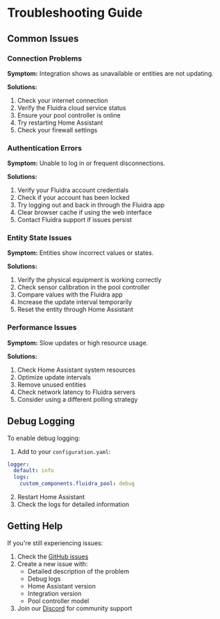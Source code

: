 # Troubleshooting Guide

## Common Issues

### Connection Problems

**Symptom:** Integration shows as unavailable or entities are not updating.

**Solutions:**
1. Check your internet connection
2. Verify the Fluidra cloud service status
3. Ensure your pool controller is online
4. Try restarting Home Assistant
5. Check your firewall settings

### Authentication Errors

**Symptom:** Unable to log in or frequent disconnections.

**Solutions:**
1. Verify your Fluidra account credentials
2. Check if your account has been locked
3. Try logging out and back in through the Fluidra app
4. Clear browser cache if using the web interface
5. Contact Fluidra support if issues persist

### Entity State Issues

**Symptom:** Entities show incorrect values or states.

**Solutions:**
1. Verify the physical equipment is working correctly
2. Check sensor calibration in the pool controller
3. Compare values with the Fluidra app
4. Increase the update interval temporarily
5. Reset the entity through Home Assistant

### Performance Issues

**Symptom:** Slow updates or high resource usage.

**Solutions:**
1. Check Home Assistant system resources
2. Optimize update intervals
3. Remove unused entities
4. Check network latency to Fluidra servers
5. Consider using a different polling strategy

## Debug Logging

To enable debug logging:

1. Add to your `configuration.yaml`:
```yaml
logger:
  default: info
  logs:
    custom_components.fluidra_pool: debug
```

2. Restart Home Assistant
3. Check the logs for detailed information

## Getting Help

If you're still experiencing issues:

1. Check the [GitHub issues](https://github.com/your-username/ha-fluidra-pool/issues)
2. Create a new issue with:
   - Detailed description of the problem
   - Debug logs
   - Home Assistant version
   - Integration version
   - Pool controller model
3. Join our [Discord](https://discord.gg/Qa5fW2R) for community support 